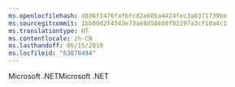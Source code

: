 ```yaml
---
ms.openlocfilehash: d8d6f1476fafbfcd2a605a4424fec3a0371739be
ms.sourcegitcommit: 1bb00d2f4343e73ae8d58668f02297a3cf10a4c1
ms.translationtype: HT
ms.contentlocale: zh-CN
ms.lasthandoff: 06/15/2019
ms.locfileid: "63878494"
---
```

<span data-ttu-id="70db2-101">Microsoft .NET</span><span class="sxs-lookup"><span data-stu-id="70db2-101">Microsoft .NET</span></span>